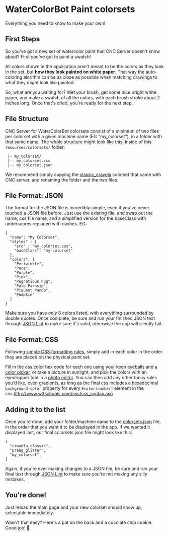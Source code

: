 # WaterColorBot Paint colorsets
Everything you need to know to make your own!

## First Steps
So you've got a new set of watercolor paint that CNC Server doesn't know about? First you've got to paint a swatch!

All colors shown in the application aren't meant to be the colors as they look in the set, but **how they look painted on white paper**. That way the auto-coloring alorithm can be as close as possible when matching drawings to what they might look like painted. 

So, what are you waiting for? Wet your brush, get some nice bright white paper, and make a swatch of all the colors, with each brush stroke about 2 inches long. Once that's dried, you're ready for the next step.

## File Structure
CNC Server for WaterColorBot colorsets consist of a minimum of two files per colorset with a given machine name (EG "my_colorset"), in a folder with that same name. The whole structure might look like this, inside of this `resources/colorsets/` folder:

```
 |- my_colorset/
 |-- my_colorset.css
 |-- my_colorset.json 
```

We recommend simply copying the [classic_crayola](classic_crayola) colorset that came with CNC server, and renaming the folder and the two files.

## File Format: JSON
The format for the JSON file is incredibly simple, even if you've never touched a JSON file before. Just use the existing file, and swap out the name, css file name, and a simplified version for the baseClass with underscores replaced with dashes. EG:

```
{
  "name": "My Colorset",
  "styles" : {
    "src" : "my_colorset.css",
    "baseClass": "my-colorset"
  },
  "colors": [
    "Periwinkle",
    "Puce",
    "Purple",
    "Pink",
    "Pugnatious Pug",
    "Pale Parnsip",
    "Piquent Panda",
    "Pumpkin"
  ]
}
```

Make sure you have *only* 8 colors listed, with everything surrounded by double quotes. Once complete, be sure and run your finished JSON text through [JSON Lint](http://jsonlint.org) to make sure it's valid, otherwise the app will silently fail.

## File Format: CSS
Following [simple CSS formatting rules](http://www.w3schools.com/css/css_syntax.asp), simply add in each color in the order they are placed on the physical paint set.

Fill in the css color hex code for each one using your keen eyeballs and a [color picker](http://www.colorpicker.com/), or take a picture in sunlight, and pick the colors with an eyedropper tool in a [photo editor](http://www.gimp.org/). You can then add any other fancy rules you'd like, even gradients, as long as the final css includes a hexadecimal `background-color` property for every `#color[number]` element in the css.http://www.w3schools.com/css/css_syntax.asp

## Adding it to the list
Once you're done, add your folder/machine name to the [colorsets.json](colorsets.json) file, in the order that you want it to be displayed in the app. if we wanted it displayed last, our final colorsets.json file might look like this:

```
[
  "crayola_classic",
  "prang_glitter",
  "my_colorset",
]
```

Again, if you're ever making changes to a JSON file, be sure and run your final text through [JSON Lint](http://jsonlint.org) to make sure you're not making any silly mistakes.

## You're done!
Just reload the main page and your new colorset should show up, selectable immediately.

Wasn't that easy? Here's a pat on the back and a cocolate chip cookie. Good job! :cookie: 